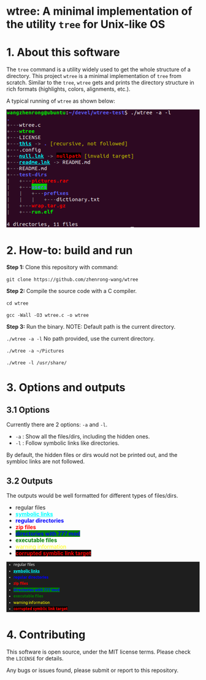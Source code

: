 # **wtree: A minimal implementation of the utility `tree` for Unix-like OS**

# **1. About this software**

The `tree` command is a utility widely used to get the whole structure of a directory. This project `wtree` is a minimal implementation of `tree` from scratch. Similar to the `tree`, `wtree` gets and prints the directory structure in rich formats (highlights, colors, alignments, etc.).

A typical running of `wtree` as shown below:

<img src="./assets/demo.png" alt="Demo" style="width: 600px;">

# **2. How-to: build and run**

**Step 1:** Clone this repository with command:

`git clone https://github.com/zhenrong-wang/wtree`

**Step 2:** Compile the source code with a C compiler.

`cd wtree`

`gcc -Wall -O3 wtree.c -o wtree`

**Step 3:** Run the binary. NOTE: Default path is the current directory.

`./wtree -a -l` No path provided, use the current directory.

`./wtree -a ~/Pictures`

`./wtree -l /usr/share/`

# **3. Options and outputs**

## **3.1 Options**

Currently there are 2 options: `-a` and `-l`. 

- `-a` : Show all the files/dirs, including the hidden ones.
- `-l` : Follow symbolic links like directories.

By default, the hidden files or dirs would not be printed out, and the symbloc links are not followed.

## **3.2 Outputs**

The outputs would be well formatted for different types of files/dirs.

- regular files
- <span style="color: cyan; font-weight: bold; text-decoration: underline;">symbolic links</span>
- <span style="color: blue; font-weight: bold;">regular directories</span>
- <span style="color: red; font-weight: bold;">zip files</span>
- <span style="color: blue; background-color: green; font-weight: bold;">directories with 777 mod</span>
- <span style="color: green; font-weight: bold;">executable files</span>
- <span style="color: yellow;">warning information</span>
- <span style="color: red; background-color: black; font-weight: bold;">corrupted symblic link target</span>

<img src="./assets/formats.png" alt="Formats" style="width: 600px;">

# **4. Contributing**

This software is open source, under the MIT license terms. Please check the `LICENSE` for details.

Any bugs or issues found, please submit or report to this repository.